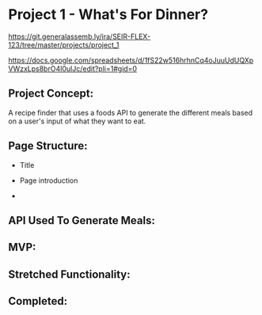 # Project 1 - What's For Dinner?

https://git.generalassemb.ly/ira/SEIR-FLEX-123/tree/master/projects/project_1

https://docs.google.com/spreadsheets/d/1fS22w516hrhnCq4oJuuUdUQXpVWzxLps8brO4I0ulJc/edit?pli=1#gid=0

## Project Concept:

A recipe finder that uses a foods API to generate the different meals based on a user's input of what they want to eat.

## Page Structure:

* Title

* Page introduction

* 

## API Used To Generate Meals:

## MVP:

## Stretched Functionality:

## Completed:


